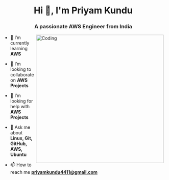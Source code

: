 <h1 align="center">Hi 👋, I'm Priyam Kundu</h1>
<h3 align="center">A passionate AWS Engineer from India</h3>

<img
      align="right"
      alt="Coding"
      width="400"
      src="https://cdn.dribbble.com/users/4107928/screenshots/16332316/media/719efcff15976cc5df758885c931429d.jpg?compress=1&resize=1200x900&vertical=top"
 />

- 🌱 I’m currently learning **AWS**

- 👯 I’m looking to collaborate on **AWS Projects**

- 🤝 I’m looking for help with **AWS Projects**

- 💬 Ask me about **Linux, Git, GitHub, AWS, Ubuntu**

- 📫 How to reach me **priyamkundu4411@gmail.com**
